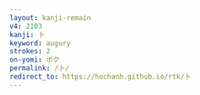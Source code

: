 ```yaml
---
layout: kanji-remain
v4: 2103
kanji: 卜
keyword: augury
strokes: 2
on-yomi: ボク
permalink: /卜/
redirect_to: https://hochanh.github.io/rtk/卜
---
```






